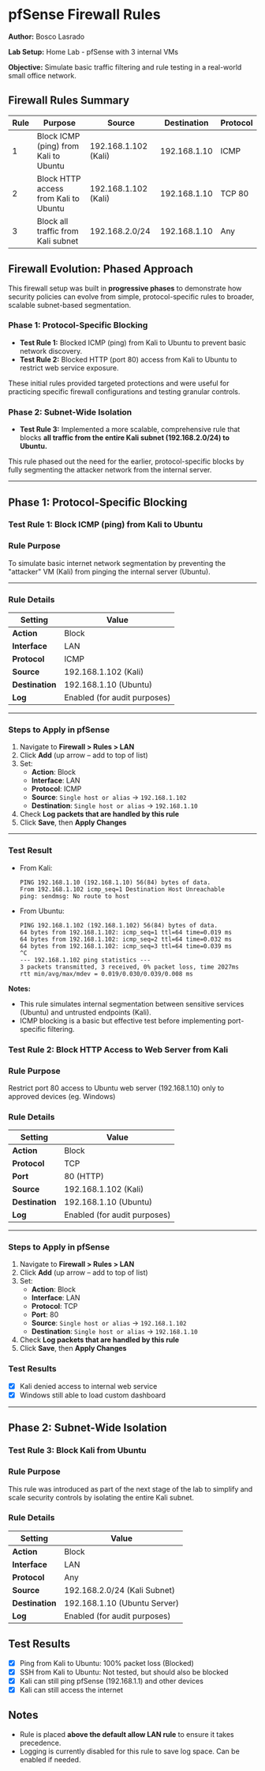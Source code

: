 # pfSense Firewall Rules

**Author:** Bosco Lasrado

**Lab Setup:** Home Lab - pfSense with 3 internal VMs

**Objective:** Simulate basic traffic filtering and rule testing in a real-world small office network. 

## Firewall Rules Summary

| Rule | Purpose                               | Source               | Destination        | Protocol |
|------|---------------------------------------|----------------------|--------------------|----------|
| 1    | Block ICMP (ping) from Kali to Ubuntu | 192.168.1.102 (Kali) | 192.168.1.10       | ICMP     |
| 2    | Block HTTP access from Kali to Ubuntu | 192.168.1.102 (Kali) | 192.168.1.10       | TCP 80   |
| 3    | Block all traffic from Kali subnet    | 192.168.2.0/24       | 192.168.1.10       | Any      |

## Firewall Evolution: Phased Approach

This firewall setup was built in **progressive phases** to demonstrate how security policies can evolve from simple, protocol-specific rules to broader, scalable subnet-based segmentation.

### Phase 1: Protocol-Specific Blocking
- **Test Rule 1:** Blocked ICMP (ping) from Kali to Ubuntu to prevent basic network discovery.
- **Test Rule 2:** Blocked HTTP (port 80) access from Kali to Ubuntu to restrict web service exposure.

These initial rules provided targeted protections and were useful for practicing specific firewall configurations and testing granular controls.

### Phase 2: Subnet-Wide Isolation
- **Test Rule 3:** Implemented a more scalable, comprehensive rule that blocks **all traffic from the entire Kali subnet (192.168.2.0/24) to Ubuntu.**

This rule phased out the need for the earlier, protocol-specific blocks by fully segmenting the attacker network from the internal server.

---

## Phase 1: Protocol-Specific Blocking
### Test Rule 1: Block ICMP (ping) from Kali to Ubuntu
### Rule Purpose 
To simulate basic internet network segmentation by preventing the "attacker" VM (Kali) from pinging the internal server (Ubuntu).

---

### Rule Details 


| Setting        | Value                       |
|----------------|-----------------------------|
| **Action**     | Block                       |
| **Interface**  | LAN                         |
| **Protocol**   | ICMP                        |
| **Source**     | 192.168.1.102 (Kali)        |
| **Destination**| 192.168.1.10 (Ubuntu)       |
| **Log**        | Enabled (for audit purposes)|

---

### Steps to Apply in pfSense

1. Navigate to **Firewall > Rules > LAN**
2. Click **Add** (up arrow – add to top of list)
3. Set:
   - **Action**: Block
   - **Interface**: LAN
   - **Protocol**: ICMP
   - **Source**: `Single host or alias` → `192.168.1.102`
   - **Destination**: `Single host or alias` → `192.168.1.10`
4. Check **Log packets that are handled by this rule**
5. Click **Save**, then **Apply Changes**

---

### Test Result

- From Kali:
  ```
  PING 192.168.1.10 (192.168.1.10) 56(84) bytes of data.
  From 192.168.1.102 icmp_seq=1 Destination Host Unreachable
  ping: sendmsg: No route to host
  ```

- From Ubuntu:
  ```
  PING 192.168.1.102 (192.168.1.102) 56(84) bytes of data.
  64 bytes from 192.168.1.102: icmp_seq=1 ttl=64 time=0.019 ms
  64 bytes from 192.168.1.102: icmp_seq=2 ttl=64 time=0.032 ms
  64 bytes from 192.168.1.102: icmp_seq=3 ttl=64 time=0.039 ms
  ^C
  --- 192.168.1.102 ping statistics ---
  3 packets transmitted, 3 received, 0% packet loss, time 2027ms
  rtt min/avg/max/mdev = 0.019/0.030/0.039/0.008 ms
  ```

**Notes:**
- This rule simulates internal segmentation between sensitive services (Ubuntu) and untrusted endpoints (Kali).
- ICMP blocking is a basic but effective test before implementing port-specific filtering.

### Test Rule 2: Block HTTP Access to Web Server from Kali

### Rule Purpose 
Restrict port 80 access to Ubuntu web server (192.168.1.10) only to approved devices (eg. Windows)

### Rule Details

| Setting        | Value                       |
|----------------|-----------------------------|
| **Action**     | Block                       |
| **Protocol**   | TCP                         |
| **Port**       | 80 (HTTP)                   |
| **Source**     | 192.168.1.102 (Kali)        |
| **Destination**| 192.168.1.10 (Ubuntu)       |
| **Log**        | Enabled (for audit purposes)|

---

### Steps to Apply in pfSense

1. Navigate to **Firewall > Rules > LAN**
2. Click **Add** (up arrow – add to top of list)
3. Set:
   - **Action**: Block
   - **Interface**: LAN
   - **Protocol**: TCP
   - **Port**: 80
   - **Source**: `Single host or alias` → `192.168.1.102`
   - **Destination**: `Single host or alias` → `192.168.1.10`
4. Check **Log packets that are handled by this rule**
5. Click **Save**, then **Apply Changes**

### Test Results
- [x] Kali denied access to internal web service
- [x] Windows still able to load custom dashboard

---

## Phase 2: Subnet-Wide Isolation
### Test Rule 3: Block Kali from Ubuntu
### Rule Purpose
This rule was introduced as part of the next stage of the lab to simplify and scale security controls by isolating the entire Kali subnet.

### Rule Details

| Setting        | Value                          |
|----------------|--------------------------------|
| **Action**     | Block                          |
| **Interface**  | LAN                            |
| **Protocol**   | Any                            |
| **Source**     | 192.168.2.0/24 (Kali Subnet)   |
| **Destination**| 192.168.1.10 (Ubuntu Server)   |
| **Log**        | Enabled (for audit purposes)   |

## Test Results
- [x] Ping from Kali to Ubuntu: 100% packet loss (Blocked)
- [x] SSH from Kali to Ubuntu: Not tested, but should also be blocked
- [x] Kali can still ping pfSense (192.168.1.1) and other devices
- [x] Kali can still access the internet

## Notes
- Rule is placed **above the default allow LAN rule** to ensure it takes precedence.
- Logging is currently disabled for this rule to save log space. Can be enabled if needed.

